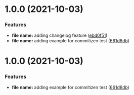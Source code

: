 # 1.0.0 (2021-10-03)


### Features

* **file name:** adding changelog feature ([ebd0f51](https://github.com/LoriTimmons/09-homework/commit/ebd0f51947bca7eaa6f7d5c3f2d5fd7741ce022f))
* **file name:** adding example for commitizen test ([661d8db](https://github.com/LoriTimmons/09-homework/commit/661d8db50cb524f58653bf190a691927d38e99d1))



# 1.0.0 (2021-10-03)


### Features

* **file name:** adding example for commitizen test ([661d8db](https://github.com/LoriTimmons/09-homework/commit/661d8db50cb524f58653bf190a691927d38e99d1))



